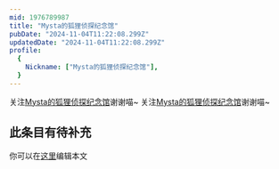 ```yaml
---
mid: 1976789987
title: "Mysta的狐狸侦探纪念馆"
pubDate: "2024-11-04T11:22:08.299Z"
updatedDate: "2024-11-04T11:22:08.299Z"
profile:
  {
    Nickname: ["Mysta的狐狸侦探纪念馆"],
  }
---
```


关注[Mysta的狐狸侦探纪念馆](https://space.bilibili.com/1976789987)谢谢喵~ 关注[Mysta的狐狸侦探纪念馆](https://space.bilibili.com/1976789987)谢谢喵~

## 此条目有待补充
你可以在[这里](https://github.com/Yuhanawa/VTuber.ICU-Content/edit/master/v/Mysta的狐狸侦探纪念馆/index.md)编辑本文
